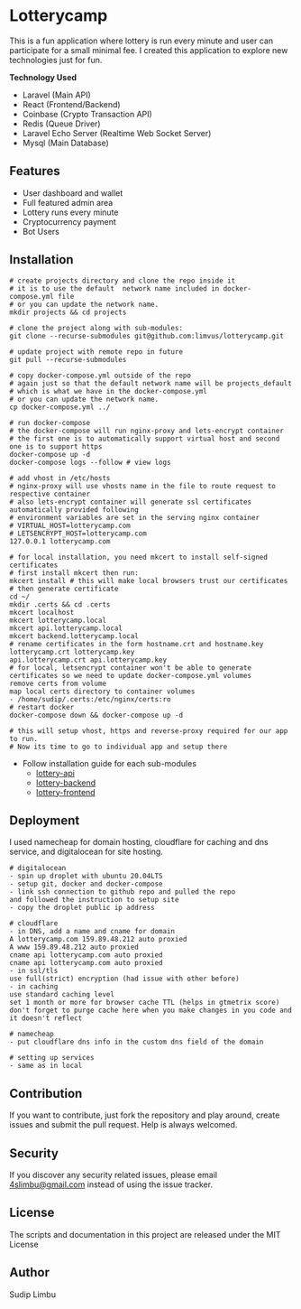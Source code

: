 # Lotterycamp

This is a fun application where lottery is run every minute and user can participate for a small minimal fee. I created this application to explore new technologies just for fun.

**Technology Used**

- Laravel (Main API)
- React (Frontend/Backend)
- Coinbase (Crypto Transaction API)
- Redis (Queue Driver)
- Laravel Echo Server (Realtime Web Socket Server)
- Mysql (Main Database)

## Features

- User dashboard and wallet
- Full featured admin area
- Lottery runs every minute
- Cryptocurrency payment
- Bot Users

## Installation

```
# create projects directory and clone the repo inside it
# it is to use the default  network name included in docker-compose.yml file
# or you can update the network name.
mkdir projects && cd projects

# clone the project along with sub-modules:
git clone --recurse-submodules git@github.com:limvus/lotterycamp.git

# update project with remote repo in future
git pull --recurse-submodules

# copy docker-compose.yml outside of the repo
# again just so that the default network name will be projects_default
# which is what we have in the docker-compose.yml
# or you can update the network name.
cp docker-compose.yml ../

# run docker-compose
# the docker-compose will run nginx-proxy and lets-encrypt container
# the first one is to automatically support virtual host and second one is to support https
docker-compose up -d
docker-compose logs --follow # view logs

# add vhost in /etc/hosts
# nginx-proxy will use vhosts name in the file to route request to respective container
# also lets-encrypt container will generate ssl certificates automatically provided following
# environment variables are set in the serving nginx container
# VIRTUAL_HOST=lotterycamp.com
# LETSENCRYPT_HOST=lotterycamp.com
127.0.0.1 lotterycamp.com

# for local installation, you need mkcert to install self-signed certificates
# first install mkcert then run:
mkcert install # this will make local browsers trust our certificates
# then generate certificate
cd ~/
mkdir .certs && cd .certs
mkcert localhost
mkcert lotterycamp.local
mkcert api.lotterycamp.local
mkcert backend.lotterycamp.local
# rename certificates in the form hostname.crt and hostname.key
lotterycamp.crt lotterycamp.key
api.lotterycamp.crt api.lotterycamp.key
# for local, letsencrypt container won't be able to generate certificates so we need to update docker-compose.yml volumes
remove certs from volume
map local certs directory to container volumes
- /home/sudip/.certs:/etc/nginx/certs:ro
# restart docker
docker-compose down && docker-compose up -d

# this will setup vhost, https and reverse-proxy required for our app to run.
# Now its time to go to individual app and setup there

```

- Follow installation guide for each sub-modules
  - [lottery-api](https://github.com/limvus/lottery-api)
  - [lottery-backend](https://github.com/limvus/lottery-backend)
  - [lottery-frontend](https://github.com/limvus/lottery-frontend)

## Deployment

I used namecheap for domain hosting, cloudflare for caching and dns service, and digitalocean for site hosting.

```
# digitalocean
- spin up droplet with ubuntu 20.04LTS
- setup git, docker and docker-compose
- link ssh connection to github repo and pulled the repo
and followed the instruction to setup site
- copy the droplet public ip address

# cloudflare
- in DNS, add a name and cname for domain
A lotterycamp.com 159.89.48.212 auto proxied
A www 159.89.48.212 auto proxied
cname api lotterycamp.com auto proxied
cname api lotterycamp.com auto proxied
- in ssl/tls
use full(strict) encryption (had issue with other before)
- in caching
use standard caching level
set 1 month or more for browser cache TTL (helps in gtmetrix score)
don't forget to purge cache here when you make changes in you code and it doesn't reflect

# namecheap
- put cloudflare dns info in the custom dns field of the domain

# setting up services
- same as in local
```

## Contribution

If you want to contribute, just fork the repository and play around, create
issues and submit the pull request. Help is always welcomed.

## Security

If you discover any security related issues, please email 4slimbu@gmail.com
instead of using the issue tracker.

## License

The scripts and documentation in this project are released under the MIT License

## Author

Sudip Limbu
